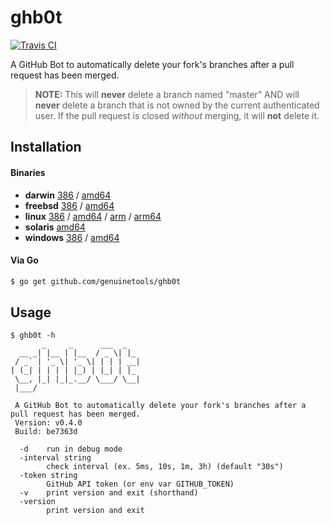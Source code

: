 # ghb0t

[![Travis CI](https://travis-ci.org/genuinetools/ghb0t.svg?branch=master)](https://travis-ci.org/genuinetools/ghb0t)

A GitHub Bot to automatically delete your fork's branches after a pull request
has been merged.

> **NOTE:** This will **never** delete a branch named "master" AND will
**never** delete a branch that is not owned by the current authenticated user.
If the pull request is closed _without_ merging, it will **not** delete it.

## Installation

#### Binaries

- **darwin** [386](https://github.com/genuinetools/ghb0t/releases/download/v0.4.0/ghb0t-darwin-386) / [amd64](https://github.com/genuinetools/ghb0t/releases/download/v0.4.0/ghb0t-darwin-amd64)
- **freebsd** [386](https://github.com/genuinetools/ghb0t/releases/download/v0.4.0/ghb0t-freebsd-386) / [amd64](https://github.com/genuinetools/ghb0t/releases/download/v0.4.0/ghb0t-freebsd-amd64)
- **linux** [386](https://github.com/genuinetools/ghb0t/releases/download/v0.4.0/ghb0t-linux-386) / [amd64](https://github.com/genuinetools/ghb0t/releases/download/v0.4.0/ghb0t-linux-amd64) / [arm](https://github.com/genuinetools/ghb0t/releases/download/v0.4.0/ghb0t-linux-arm) / [arm64](https://github.com/genuinetools/ghb0t/releases/download/v0.4.0/ghb0t-linux-arm64)
- **solaris** [amd64](https://github.com/genuinetools/ghb0t/releases/download/v0.4.0/ghb0t-solaris-amd64)
- **windows** [386](https://github.com/genuinetools/ghb0t/releases/download/v0.4.0/ghb0t-windows-386) / [amd64](https://github.com/genuinetools/ghb0t/releases/download/v0.4.0/ghb0t-windows-amd64)

#### Via Go

```bash
$ go get github.com/genuinetools/ghb0t
```

## Usage

```
$ ghb0t -h
       _     _      ___  _
  __ _| |__ | |__  / _ \| |_
 / _` | '_ \| '_ \| | | | __|
| (_| | | | | |_) | |_| | |_
 \__, |_| |_|_.__/ \___/ \__|
 |___/

 A GitHub Bot to automatically delete your fork's branches after a pull request has been merged.
 Version: v0.4.0
 Build: be7363d

  -d    run in debug mode
  -interval string
        check interval (ex. 5ms, 10s, 1m, 3h) (default "30s")
  -token string
        GitHub API token (or env var GITHUB_TOKEN)
  -v    print version and exit (shorthand)
  -version
        print version and exit
```
